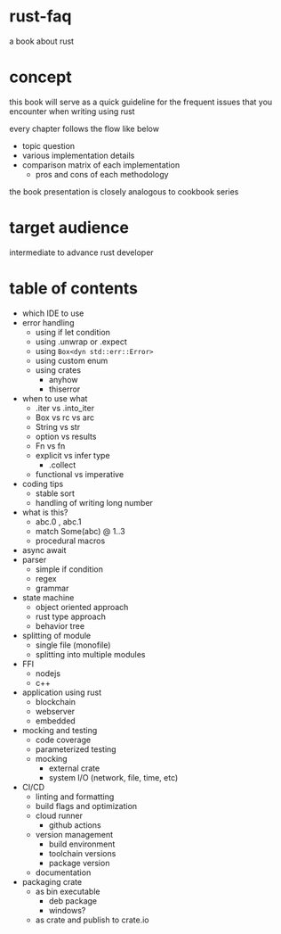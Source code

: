 # rust-faq
a book about rust

# concept
this book will serve as a quick guideline for the frequent issues that you encounter when writing using rust

every chapter follows the flow like below 
- topic question 
- various implementation details
- comparison matrix of each implementation
    - pros and cons of each methodology

 the book presentation is closely analogous to cookbook series

# target audience
intermediate to advance rust developer
 
# table of contents

- which IDE to use
- error handling
    - using if let condition
    - using .unwrap or .expect
    - using `Box<dyn std::err::Error>` 
    - using custom enum
    - using crates
        - anyhow
        - thiserror
- when to use what
    - .iter vs .into_iter
    - Box vs rc vs arc
    - String vs str
    - option vs results
    - Fn vs fn
    - explicit vs infer type
        - .collect
    - functional vs imperative
- coding tips
    - stable sort
    - handling of writing long number
- what is this?
    - abc.0 , abc.1
    - match Some(abc) @ 1..3
    - procedural macros
- async await
- parser
    - simple if condition
    - regex
    - grammar
- state machine
    - object oriented approach
    - rust type approach
    - behavior tree 
- splitting of module 
    - single file (monofile)
    - splitting into multiple modules
- FFI
    - nodejs
    - c++
- application using rust
    - blockchain
    - webserver
    - embedded
- mocking and testing
    - code coverage
    - parameterized testing
    - mocking
        - external crate
        - system I/O (network, file, time, etc)
- CI/CD
    - linting and formatting
    - build flags and optimization
    - cloud runner
        - github actions
    - version management
        - build environment
        - toolchain versions
        - package version
    - documentation
- packaging crate
   - as bin executable
       - deb package
       - windows?
   - as crate and publish to crate.io
